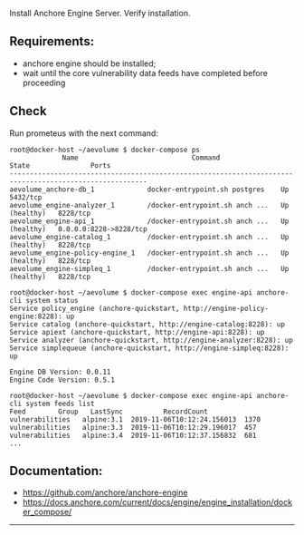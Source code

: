 
Install Anchore Engine Server. Verify installation.  

## Requirements:
- anchore engine should be installed;
- wait until the core vulnerability data feeds have completed before proceeding 


## Check
Run prometeus with the next command:
```
root@docker-host ~/aevolume $ docker-compose ps
             Name                            Command                  State               Ports         
--------------------------------------------------------------------------------------------------------
aevolume_anchore-db_1             docker-entrypoint.sh postgres    Up             5432/tcp              
aevolume_engine-analyzer_1        /docker-entrypoint.sh anch ...   Up (healthy)   8228/tcp              
aevolume_engine-api_1             /docker-entrypoint.sh anch ...   Up (healthy)   0.0.0.0:8228->8228/tcp
aevolume_engine-catalog_1         /docker-entrypoint.sh anch ...   Up (healthy)   8228/tcp              
aevolume_engine-policy-engine_1   /docker-entrypoint.sh anch ...   Up (healthy)   8228/tcp              
aevolume_engine-simpleq_1         /docker-entrypoint.sh anch ...   Up (healthy)   8228/tcp 

```

```
root@docker-host ~/aevolume $ docker-compose exec engine-api anchore-cli system status
Service policy_engine (anchore-quickstart, http://engine-policy-engine:8228): up
Service catalog (anchore-quickstart, http://engine-catalog:8228): up
Service apiext (anchore-quickstart, http://engine-api:8228): up
Service analyzer (anchore-quickstart, http://engine-analyzer:8228): up
Service simplequeue (anchore-quickstart, http://engine-simpleq:8228): up

Engine DB Version: 0.0.11
Engine Code Version: 0.5.1

```

```
root@docker-host ~/aevolume $ docker-compose exec engine-api anchore-cli system feeds list
Feed        Group   LastSync          RecordCount
vulnerabilities   alpine:3.1  2019-11-06T10:12:24.156013  1370
vulnerabilities   alpine:3.3  2019-11-06T10:12:29.196017  457
vulnerabilities   alpine:3.4  2019-11-06T10:12:37.156832  681
...

```



## Documentation:
- https://github.com/anchore/anchore-engine
- https://docs.anchore.com/current/docs/engine/engine_installation/docker_compose/

---
